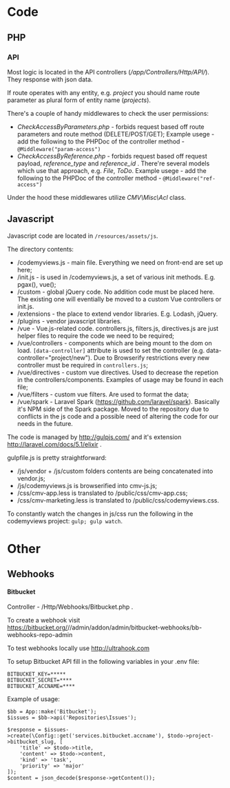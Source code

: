 # Code

## PHP

### API

Most logic is located in the API controllers (_/app/Controllers/Http/API/_). They response with json data.

If route operates with any entity, e.g. _project_ you should name route parameter as plural form of entity name (_projects_).
 
There's a couple of handy middlewares to check the user permissions:

- _CheckAccessByParameters.php_ - forbids request based off route parameters and route method (DELETE/POST/GET);
Example usege - add the following to the PHPDoc of the controller method - `@Middleware("param-access")`
- _CheckAccessByReference.php_ - forbids request based off request payload, _reference_type_ and _reference_id_ . There're several models which use that approach, e.g. _File_, _ToDo_.
Example usege - add the following to the PHPDoc of the controller method - `@Middleware("ref-access")`

Under the hood these middlewares utilize _CMV\Misc\Acl_ class.
 
## Javascript

Javascript code are located in `/resources/assets/js`.

The directory contents:

- /codemyviews.js - main file. Everything we need on front-end are set up here;
- /init.js - is used in /codemyviews.js, a set of various init methods. E.g. pgax(), vue();
- /custom - global jQuery code. No addition code must be placed here. The existing one will eventially be moved to a custom Vue controllers or init.js.
- /extensions - the place to extend vendor libraries. E.g. Lodash, jQuery.
- /plugins - vendor javascript libraries. 
- /vue - Vue.js-related code. controllers.js, filters.js, directives.js are just helper files to require the code we need to be required;
- /vue/controllers - components which are being mount to the dom on load. `[data-controller]` attribute is used to set the controller (e.g. data-controller="project/new"). Due to Browserify restrictions every new controller must be required in `controllers.js`;
- /vue/directives - custom vue directives. Used to decrease the repetion in the controllers/components. Examples of usage may be found in each file;
- /vue/filters - custom vue filters. Are used to format the data;
- /vue/spark - Laravel Spark (https://github.com/laravel/spark). Basically it's NPM side of the Spark package. Moved to the repository due to conflicts in the js code and a possible need of altering the code for our needs in the future.

The code is managed by http://gulpjs.com/ and it's extension http://laravel.com/docs/5.1/elixir .

gulpfile.js is pretty straightforward:

- /js/vendor + /js/custom folders contents are being concatenated into vendor.js;
- /js/codemyviews.js is browserified into cmv-js.js;
- /css/cmv-app.less is translated to /public/css/cmv-app.css;
- /css/cmv-marketing.less is translated to /public/css/codemyviews.css.

To constantly watch the changes in js/css run the following in the codemyviews project: `gulp; gulp watch`.

# Other

## Webhooks

#### Bitbucket

Controller - /Http/Webhooks/Bitbucket.php .

To create a webhook visit https://bitbucket.org/<ACCOUNT>/<REPOSITORY>/admin/addon/admin/bitbucket-webhooks/bb-webhooks-repo-admin

To test webhooks locally use http://ultrahook.com

To setup Bitbucket API fill in the following variables in your .env file:
```
BITBUCKET_KEY=*****
BITBUCKET_SECRET=****
BITBUCKET_ACCNAME=****
```
Example of usage:
```
$bb = App::make('Bitbucket');
$issues = $bb->api('Repositories\Issues');

$response = $issues->create(\Config::get('services.bitbucket.accname'), $todo->project->bitbucket_slug, [
    'title' => $todo->title,
    'content' => $todo->content,
    'kind' => 'task',
    'priority' => 'major'
]);
$content = json_decode($response->getContent());
```
